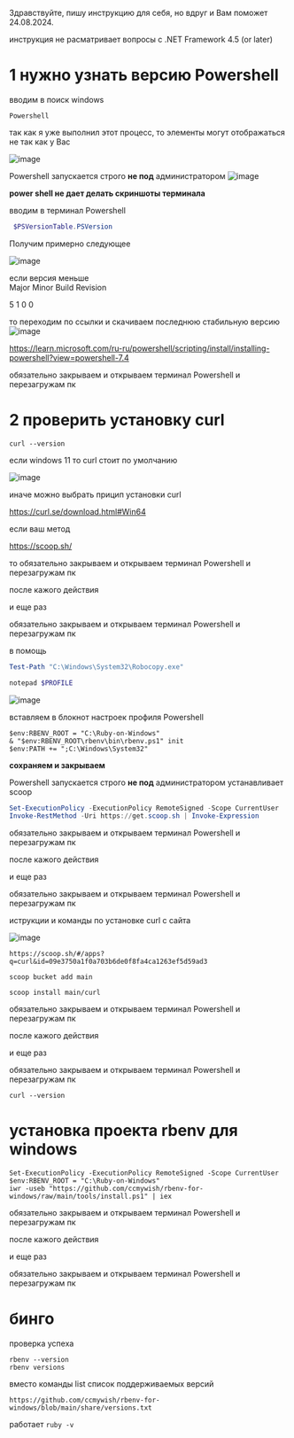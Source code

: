 Здравствуйте, пишу инструкцию для себя, но вдруг и Вам поможет 24.08.2024.

инструкция не расматривает вопросы с  .NET Framework 4.5 (or later)

# 1 нужно узнать версию Powershell

вводим в поиск windows 
```
Powershell
```
так как я уже выполнил этот процесс, то элементы могут отображаться не так как у Вас

![image](https://github.com/user-attachments/assets/9447ba02-8c02-483c-a105-9650eadaf8f1)

Powershell запускается строго **не под**  администратором
![image](https://github.com/user-attachments/assets/321902f3-b415-4ef2-82b8-f8276c1a17e8)


**power shell не дает делать скриншоты терминала**

вводим в терминал Powershell
```Powershell
 $PSVersionTable.PSVersion
```

Получим примерно следующее

![image](https://github.com/user-attachments/assets/34774024-2866-4fc2-818b-b22de3530481)


если версия меньше  
Major  Minor  Build  Revision

5      1      0      0


то  переходим по ссылки и скачиваем последнюю стабильную версию
![image](https://github.com/user-attachments/assets/7e0d535e-df8d-404f-9ed3-6bbebaa910fc)

https://learn.microsoft.com/ru-ru/powershell/scripting/install/installing-powershell?view=powershell-7.4


обязательно закрываем и открываем терминал Powershell и перезагружам пк

# 2 проверить установку curl

```
curl --version
```

если windows 11 то curl стоит по умолчанию


![image](https://github.com/user-attachments/assets/44899061-a8a4-49c4-893b-d41c59deb19d)


иначе  можно выбрать прицип установки curl

https://curl.se/download.html#Win64

если ваш метод 

 https://scoop.sh/
 
то обязательно закрываем и открываем терминал Powershell и перезагружам пк

после кажого действия 

и еще раз 

обязательно закрываем и открываем терминал Powershell и перезагружам пк

в помощь

```Powershell  
Test-Path "C:\Windows\System32\Robocopy.exe"
```

```Powershell
notepad $PROFILE
```
![image](https://github.com/user-attachments/assets/b0d477d6-38ae-4bb7-91c3-2e978589b99b)

вставляем в блокнот настроек профиля Powershell

```notepad
$env:RBENV_ROOT = "C:\Ruby-on-Windows"
& "$env:RBENV_ROOT\rbenv\bin\rbenv.ps1" init
$env:PATH += ";C:\Windows\System32"
```
**сохраняем и закрываем**

Powershell запускается строго **не под**  администратором
устанавливает scoop

```Powershell
Set-ExecutionPolicy -ExecutionPolicy RemoteSigned -Scope CurrentUser
Invoke-RestMethod -Uri https://get.scoop.sh | Invoke-Expression
```


обязательно закрываем и открываем терминал Powershell и перезагружам пк

после кажого действия 

и еще раз 

обязательно закрываем и открываем терминал Powershell и перезагружам пк


иструкции и команды по установке curl c сайта

![image](https://github.com/user-attachments/assets/899e0835-a26b-44e7-ba3b-7d9b40af93a6)


```
https://scoop.sh/#/apps?q=curl&id=09e3750a1f0a703b6de0f8fa4ca1263ef5d59ad3
```

```
scoop bucket add main
```
```
scoop install main/curl
```

обязательно закрываем и открываем терминал Powershell и перезагружам пк

после кажого действия 

и еще раз 

обязательно закрываем и открываем терминал Powershell и перезагружам пк

```
curl --version
```

#  установка проекта rbenv для windows

```
Set-ExecutionPolicy -ExecutionPolicy RemoteSigned -Scope CurrentUser                      
$env:RBENV_ROOT = "C:\Ruby-on-Windows"
iwr -useb "https://github.com/ccmywish/rbenv-for-windows/raw/main/tools/install.ps1" | iex
```

обязательно закрываем и открываем терминал Powershell и перезагружам пк

после кажого действия 

и еще раз 

обязательно закрываем и открываем терминал Powershell и перезагружам пк

# бинго

проверка успеха

```
rbenv --version
rbenv versions 
```

вместо команды list список поддерживаемых версий

```
https://github.com/ccmywish/rbenv-for-windows/blob/main/share/versions.txt
```

работает  ```ruby -v```
